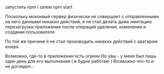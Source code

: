 запустить npm i
затем npm start

Поскольку мококвый сервер физически не совершает с отправленными на него 
данными никаких действий, я не стал делать даже имитацию перезагрузки приложения 
после операций удаления, изменения и создания пользователя

По той же причине я не стал производить никаких действий с аватаром юзера

Возможно, где-то в приложении есть огрехи
Но увы - у меня был лишь один день для его выполнения ( в будни работаю )
Возможно  что-то и не доглядел...
